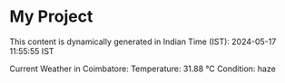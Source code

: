 # My Project

This content is dynamically generated in Indian Time (IST): 2024-05-17 11:55:55 IST


Current Weather in Coimbatore:
Temperature: 31.88 °C
Condition: haze
